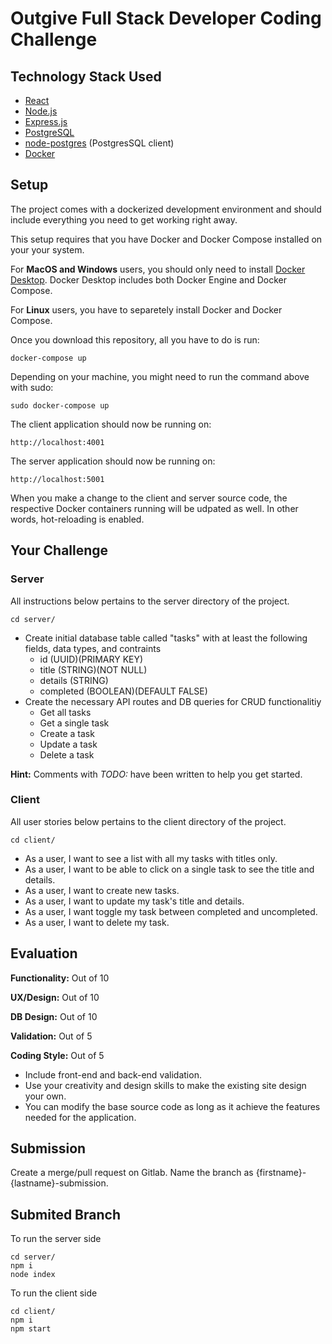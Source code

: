 # Outgive Full Stack Developer Coding Challenge

## Technology Stack Used

- [React](https://reactjs.org/)
- [Node.js](https://nodejs.org/)
- [Express.js](https://expressjs.com/)
- [PostgreSQL](https://www.postgresql.org/)
- [node-postgres](https://node-postgres.com/) (PostgresSQL client)
- [Docker](https://www.docker.com/)

## Setup

The project comes with a dockerized development environment and should include everything you need to get working right away.

This setup requires that you have Docker and Docker Compose installed on your your system.

For **MacOS and Windows** users, you should only need to install [Docker Desktop](https://www.docker.com/products/docker-desktop). Docker Desktop includes both Docker Engine and Docker Compose.

For **Linux** users, you have to separetely install Docker and Docker Compose.

Once you download this repository, all you have to do is run:

```
docker-compose up
```

Depending on your machine, you might need to run the command above with sudo:

```
sudo docker-compose up
```

The client application should now be running on:

```
http://localhost:4001
```

The server application should now be running on:

```
http://localhost:5001
```

When you make a change to the client and server source code, the respective Docker containers running will be udpated as well. In other words, hot-reloading is enabled.

## Your Challenge

### Server

All instructions below pertains to the server directory of the project.

```
cd server/
```

- Create initial database table called "tasks" with at least the following fields, data types, and contraints
  - id (UUID)(PRIMARY KEY)
  - title (STRING)(NOT NULL)
  - details (STRING)
  - completed (BOOLEAN)(DEFAULT FALSE)
- Create the necessary API routes and DB queries for CRUD functionalitiy
  - Get all tasks
  - Get a single task
  - Create a task
  - Update a task
  - Delete a task

**Hint:** Comments with _TODO:_ have been written to help you get started.

### Client

All user stories below pertains to the client directory of the project.

```
cd client/
```

- As a user, I want to see a list with all my tasks with titles only.
- As a user, I want to be able to click on a single task to see the title and details.
- As a user, I want to create new tasks.
- As a user, I want to update my task's title and details.
- As a user, I want toggle my task between completed and uncompleted.
- As a user, I want to delete my task.

## Evaluation

**Functionality:** Out of 10

**UX/Design:** Out of 10

**DB Design:** Out of 10

**Validation:** Out of 5

**Coding Style:** Out of 5

- Include front-end and back-end validation.
- Use your creativity and design skills to make the existing site design your own.
- You can modify the base source code as long as it achieve the features needed for the application.

## Submission

Create a merge/pull request on Gitlab. Name the branch as {firstname}-{lastname}-submission.

## Submited Branch

To run the server side 
```
cd server/
npm i
node index
```
To run the client side 
```
cd client/
npm i
npm start
```

